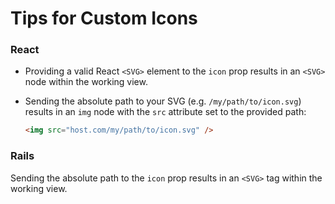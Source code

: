 # Tips for Custom Icons

### React

- Providing a valid React `<SVG>` element to the `icon` prop results in an `<SVG>` node within the working view.
- Sending the absolute path to your SVG (e.g. `/my/path/to/icon.svg`) results in an `img` node with the `src` attribute set to the provided path:

  ```html
  <img src="host.com/my/path/to/icon.svg" />
  ```

### Rails

Sending the absolute path to the `icon` prop results in an `<SVG>` tag within the working view.
